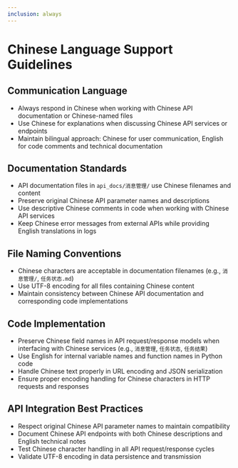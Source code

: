 ```yaml
---
inclusion: always
---
```


# Chinese Language Support Guidelines

## Communication Language
- Always respond in Chinese when working with Chinese API documentation or Chinese-named files
- Use Chinese for explanations when discussing Chinese API services or endpoints
- Maintain bilingual approach: Chinese for user communication, English for code comments and technical documentation

## Documentation Standards
- API documentation files in `api_docs/消息管理/` use Chinese filenames and content
- Preserve original Chinese API parameter names and descriptions
- Use descriptive Chinese comments in code when working with Chinese API services
- Keep Chinese error messages from external APIs while providing English translations in logs

## File Naming Conventions
- Chinese characters are acceptable in documentation filenames (e.g., `消息管理/`, `任务状态.md`)
- Use UTF-8 encoding for all files containing Chinese content
- Maintain consistency between Chinese API documentation and corresponding code implementations

## Code Implementation
- Preserve Chinese field names in API request/response models when interfacing with Chinese services (e.g., `消息管理`, `任务状态`, `任务结果`)
- Use English for internal variable names and function names in Python code
- Handle Chinese text properly in URL encoding and JSON serialization
- Ensure proper encoding handling for Chinese characters in HTTP requests and responses

## API Integration Best Practices
- Respect original Chinese API parameter names to maintain compatibility
- Document Chinese API endpoints with both Chinese descriptions and English technical notes
- Test Chinese character handling in all API request/response cycles
- Validate UTF-8 encoding in data persistence and transmission